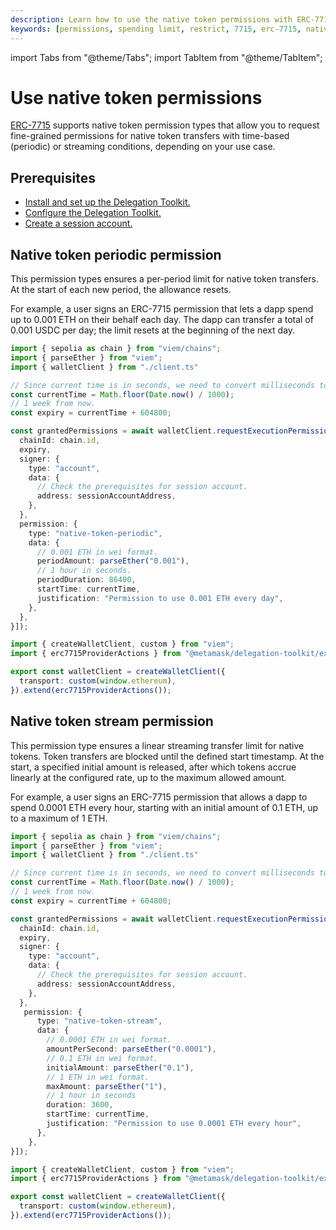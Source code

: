 ```yaml
---
description: Learn how to use the native token permissions with ERC-7715.
keywords: [permissions, spending limit, restrict, 7715, erc-7715, native-token-permissions]
---
```


import Tabs from "@theme/Tabs"; 
import TabItem from "@theme/TabItem";

# Use native token permissions
 
[ERC-7715](https://eips.ethereum.org/EIPS/eip-7715) supports native token permission types that allow you to request fine-grained
permissions for native token transfers with time-based (periodic) or streaming conditions, depending on your use case.

## Prerequisites

- [Install and set up the Delegation Toolkit.](../../../get-started/install.md)
- [Configure the Delegation Toolkit.](../../configure-toolkit.md)
- [Create a session account.](../execute-on-metamask-user-behalf.md#3-set-up-a-session-account)

## Native token periodic permission

This permission types ensures a per-period limit for native token transfers. At the start of each new period, the allowance resets.

For example, a user signs an ERC-7715 permission that lets a dapp spend up to 0.001 ETH on their behalf each day. The dapp can transfer a total of
0.001 USDC per day; the limit resets at the beginning of the next day.

<Tabs>
<TabItem value="example.ts">

```typescript
import { sepolia as chain } from "viem/chains";
import { parseEther } from "viem";
import { walletClient } from "./client.ts"

// Since current time is in seconds, we need to convert milliseconds to seconds.
const currentTime = Math.floor(Date.now() / 1000);
// 1 week from now.
const expiry = currentTime + 604800;

const grantedPermissions = await walletClient.requestExecutionPermissions([{
  chainId: chain.id,
  expiry,
  signer: {
    type: "account",
    data: {
      // Check the prerequisites for session account.
      address: sessionAccountAddress,
    },
  },
  permission: {
    type: "native-token-periodic",
    data: {
      // 0.001 ETH in wei format.
      periodAmount: parseEther("0.001"),
      // 1 hour in seconds.
      periodDuration: 86400,
      startTime: currentTime,
      justification: "Permission to use 0.001 ETH every day",
    },
  },
}]);
```

</TabItem>
<TabItem value="client.ts">

```typescript
import { createWalletClient, custom } from "viem";
import { erc7715ProviderActions } from "@metamask/delegation-toolkit/experimental";

export const walletClient = createWalletClient({
  transport: custom(window.ethereum),
}).extend(erc7715ProviderActions());
```

</TabItem>
</Tabs>

## Native token stream permission

This permission type ensures a linear streaming transfer limit for native tokens. Token transfers are blocked until the 
defined start timestamp. At the start, a specified initial amount is released, after which tokens accrue linearly at the
configured rate, up to the maximum allowed amount.

For example, a user signs an ERC-7715 permission that allows a dapp to spend 0.0001 ETH every hour, starting with an initial amount
of 0.1 ETH, up to a maximum of 1 ETH.

<Tabs>
<TabItem value="example.ts">

```typescript
import { sepolia as chain } from "viem/chains";
import { parseEther } from "viem";
import { walletClient } from "./client.ts"

// Since current time is in seconds, we need to convert milliseconds to seconds.
const currentTime = Math.floor(Date.now() / 1000);
// 1 week from now.
const expiry = currentTime + 604800;

const grantedPermissions = await walletClient.requestExecutionPermissions([{
  chainId: chain.id,
  expiry,
  signer: {
    type: "account",
    data: {
      // Check the prerequisites for session account.
      address: sessionAccountAddress,
    },
  },
   permission: {
      type: "native-token-stream",
      data: {
        // 0.0001 ETH in wei format.
        amountPerSecond: parseEther("0.0001"),
        // 0.1 ETH in wei format.
        initialAmount: parseEther("0.1"),
        // 1 ETH in wei format.
        maxAmount: parseEther("1"),
        // 1 hour in seconds
        duration: 3600,
        startTime: currentTime,
        justification: "Permission to use 0.0001 ETH every hour",
      },
    },
}]);
```

</TabItem>
<TabItem value="client.ts">

```typescript
import { createWalletClient, custom } from "viem";
import { erc7715ProviderActions } from "@metamask/delegation-toolkit/experimental";

export const walletClient = createWalletClient({
  transport: custom(window.ethereum),
}).extend(erc7715ProviderActions());
```

</TabItem>
</Tabs>